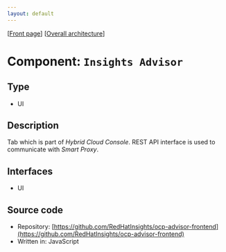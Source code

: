 ```yaml
---
layout: default
---
```

\[[Front page](../overall-architecture.html)\] \[[Overall architecture](../overall-architecture.html)\]



# Component: `Insights Advisor`



## Type

* UI



## Description

Tab which is part of *Hybrid Cloud Console*. REST API interface is used to
communicate with *Smart Proxy*.



## Interfaces

* UI

## Source code

* Repository: [https://github.com/RedHatInsights/ocp-advisor-frontend](https://github.com/RedHatInsights/ocp-advisor-frontend)
* Written in: JavaScript
